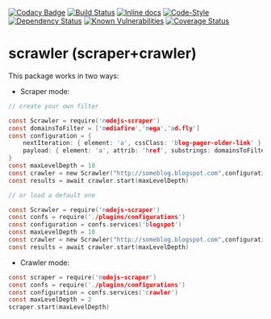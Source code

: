[![Codacy Badge](https://api.codacy.com/project/badge/Grade/ac81eec87f874af4a205ce76fdab981c)](https://www.codacy.com/app/manuasir/nodejs-scraper?utm_source=github.com&utm_medium=referral&utm_content=manuasir/nodejs-scraper&utm_campaign=badger)
[![Build Status](https://travis-ci.org/manuasir/nodejs-scraper.svg?branch=master)](https://travis-ci.org/manuasir/nodejs-scraperr)
[![Inline docs](http://inch-ci.org/github/manuasir/nodejs-scraper.svg?branch=master)](http://inch-ci.org/github/manuasir/nodejs-scraper)
[![Code-Style](https://img.shields.io/badge/code_style-standard-brightgreen.svg)](https://standardjs.com/)
[![Dependency Status](https://gemnasium.com/badges/github.com/manuasir/nodejs-scraper.svg)](https://gemnasium.com/github.com/manuasir/nodejs-scraper)
[![Known Vulnerabilities](https://snyk.io/test/github/manuasir/nodejs-scraper/badge.svg)](https://snyk.io/test/github/manuasir/nodejs-scraper)
[![Coverage Status](https://coveralls.io/repos/github/manuasir/nodejs-scraper/badge.svg?branch=master)](https://coveralls.io/github/manuasir/nodejs-scraper?branch=master)

# scrawler (scraper+crawler)

This package works in two ways:

- Scraper mode:

```c
// create your own filter

const Scrawler = require('nodejs-scraper')
const domainsToFilter = ['mediafire','mega','ad.fly']
const configuration = {
	nextIteration: { element: 'a', cssClass: 'blog-pager-older-link' },
	payload: { element: 'a', attrib: 'href', substrings: domainsToFilter }
}
const maxLevelDepth = 10
const crawler = new Scrawler("http://someblog.blogspot.com",configuration)
const results = await crawler.start(maxLevelDepth)

// or load a default one

const Scrawler = require('nodejs-scraper')
const confs = require('./plugins/configurations')
const configuration = confs.services('blogspot')
const maxLevelDepth = 10
const crawler = new Scrawler("http://someblog.blogspot.com",configuration)
const results = await crawler.start(maxLevelDepth)
```
- Crawler mode:

```c
const scraper = require('nodejs-scraper')
const confs = require('./plugins/configurations')
const configuration = confs.services('crawler')
const maxLevelDepth = 2
scraper.start(maxLevelDepth)
```

